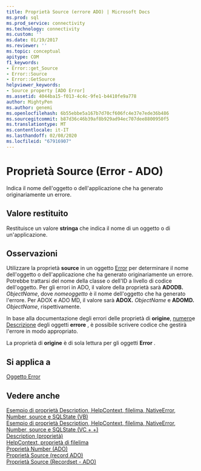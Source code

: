 ```yaml
---
title: Proprietà Source (errore ADO) | Microsoft Docs
ms.prod: sql
ms.prod_service: connectivity
ms.technology: connectivity
ms.custom: ''
ms.date: 01/19/2017
ms.reviewer: ''
ms.topic: conceptual
apitype: COM
f1_keywords:
- Error::get_Source
- Error::Source
- Error::GetSource
helpviewer_keywords:
- Source property [ADO Error]
ms.assetid: 4044ba15-f013-4c4c-9fe1-b4410fe9a778
author: MightyPen
ms.author: genemi
ms.openlocfilehash: 6b55ebbe5a167b7d70cf606fc4e37e7ede36b486
ms.sourcegitcommit: b87d36c46b39af8b929ad94ec707dee8800950f5
ms.translationtype: MT
ms.contentlocale: it-IT
ms.lasthandoff: 02/08/2020
ms.locfileid: "67916907"
---
```

# <a name="source-property-ado-error"></a>Proprietà Source (Error - ADO)
Indica il nome dell'oggetto o dell'applicazione che ha generato originariamente un errore.  
  
## <a name="return-value"></a>Valore restituito  
 Restituisce un valore **stringa** che indica il nome di un oggetto o di un'applicazione.  
  
## <a name="remarks"></a>Osservazioni  
 Utilizzare la proprietà **source** in un oggetto [Error](../../../ado/reference/ado-api/error-object.md) per determinare il nome dell'oggetto o dell'applicazione che ha generato originariamente un errore. Potrebbe trattarsi del nome della classe o dell'ID a livello di codice dell'oggetto. Per gli errori in ADO, il valore della proprietà sarà **ADODB.** _ObjectName_, dove *nomeoggetto* è il nome dell'oggetto che ha generato l'errore. Per ADOX e ADO MD, il valore sarà **ADOX.** _ObjectName_ e **ADOMD.** _ObjectName_, rispettivamente.  
  
 In base alla documentazione degli errori delle proprietà di **origine**, [numero](../../../ado/reference/ado-api/number-property-ado.md)e [Descrizione](../../../ado/reference/ado-api/description-property.md) degli oggetti **errore** , è possibile scrivere codice che gestirà l'errore in modo appropriato.  
  
 La proprietà di **origine** è di sola lettura per gli oggetti **Error** .  
  
## <a name="applies-to"></a>Si applica a  
 [Oggetto Error](../../../ado/reference/ado-api/error-object.md)  
  
## <a name="see-also"></a>Vedere anche  
 [Esempio di proprietà Description, HelpContext, filelima, NativeError, Number, source e SQLState (VB)](../../../ado/reference/ado-api/description-helpcontext-helpfile-nativeerror-number-source-example-vb.md)   
 [Esempio di proprietà Description, HelpContext, filelima, NativeError, Number, source e SQLState (VC + +)](../../../ado/reference/ado-api/description-helpcontext-helpfile-nativeerror-number-source-example-vc.md)   
 [Description (proprietà)](../../../ado/reference/ado-api/description-property.md)   
 [HelpContext, proprietà di filelima](../../../ado/reference/ado-api/helpcontext-helpfile-properties.md)   
 [Proprietà Number (ADO)](../../../ado/reference/ado-api/number-property-ado.md)   
 [Proprietà Source (record ADO)](../../../ado/reference/ado-api/source-property-ado-record.md)   
 [Proprietà Source (Recordset - ADO)](../../../ado/reference/ado-api/source-property-ado-recordset.md)
